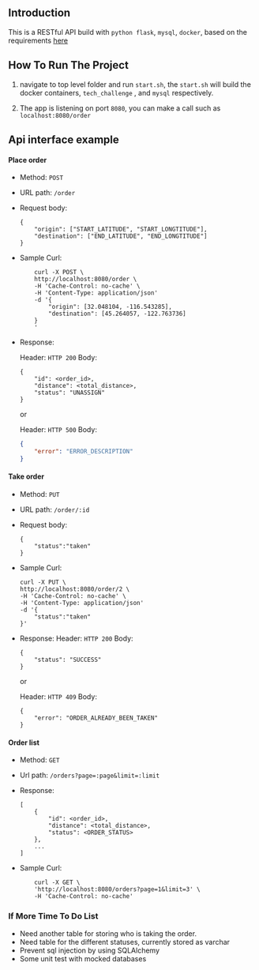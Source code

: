 ## Introduction
This is a RESTful API build with `python flask`, `mysql`, `docker`, based on the requirements 
[here](https://github.com/lalamove/challenge-2018/blob/master/backend.md)

## How To Run The Project
1. navigate to top level folder and run `start.sh`, the `start.sh` will build the docker containers, `tech_challenge` , and `mysql` respectively.

2. The app is listening on port `8080`, you can make a call such as 
`localhost:8080/order`

## Api interface example

#### Place order

  - Method: `POST`
  - URL path: `/order`
  - Request body:

    ```
    {
        "origin": ["START_LATITUDE", "START_LONGTITUDE"],
        "destination": ["END_LATITUDE", "END_LONGTITUDE"]
    }
    ```
  - Sample Curl:

    ```
        curl -X POST \
        http://localhost:8080/order \
        -H 'Cache-Control: no-cache' \
        -H 'Content-Type: application/json'
        -d '{
            "origin": [32.048104, -116.543285],
            "destination": [45.264057, -122.763736]
        }
        '
    ```

  - Response:

    Header: `HTTP 200`
    Body:
      ```
      {
          "id": <order_id>,
          "distance": <total_distance>,
          "status": "UNASSIGN"
      }
      ```
    or 
    
    Header: `HTTP 500`
    Body:
      ```json
      {
          "error": "ERROR_DESCRIPTION"
      }
      ```

#### Take order

  - Method: `PUT`
  - URL path: `/order/:id`
  - Request body:
    ```
    {
        "status":"taken"
    }
    ```
  - Sample Curl:

    ```
    curl -X PUT \
    http://localhost:8080/order/2 \
    -H 'Cache-Control: no-cache' \
    -H 'Content-Type: application/json'
    -d '{
        "status":"taken"
    }'
    ```

  - Response:
    Header: `HTTP 200`
    Body:
      ```
      {
          "status": "SUCCESS"
      }
      ```
    or
    
    Header: `HTTP 409`
    Body:
      ```
      {
          "error": "ORDER_ALREADY_BEEN_TAKEN"
      }
      ```

#### Order list

  - Method: `GET`
  - Url path: `/orders?page=:page&limit=:limit`
  - Response:

    ```
    [
        {
            "id": <order_id>,
            "distance": <total_distance>,
            "status": <ORDER_STATUS>
        },
        ...
    ]
    ```

  - Sample Curl:

    ```
        curl -X GET \
        'http://localhost:8080/orders?page=1&limit=3' \
        -H 'Cache-Control: no-cache'
    ```


### If More Time To Do List
- Need another table for storing who is taking the order.
- Need table for the different statuses, currently stored as varchar
- Prevent sql injection by using SQLAlchemy
- Some unit test with mocked databases
 

